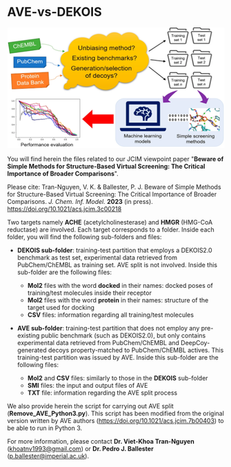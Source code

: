 # AVE-vs-DEKOIS

![Graphical-Abstract](https://github.com/vktrannguyen/AVE-vs-DEKOIS/blob/main/Graphical-Abstract.png)

You will find herein the files related to our JCIM viewpoint paper "**Beware of Simple Methods for Structure-Based Virtual Screening: The Critical Importance of Broader Comparisons**". 

Please cite: Tran-Nguyen, V. K. & Ballester, P. J. Beware of Simple Methods for Structure-Based Virtual Screening: The Critical Importance of Broader Comparisons. *J. Chem. Inf. Model.* **2023** (in press). https://doi.org/10.1021/acs.jcim.3c00218

Two targets namely **ACHE** (acetylcholinesterase) and **HMGR** (HMG-CoA reductase) are involved. Each target corresponds to a folder. Inside each folder, you will find the following sub-folders and files:

- **DEKOIS sub-folder**: training-test partition that employs a DEKOIS2.0 benchmark as test set, experimental data retrieved from PubChem/ChEMBL as training set. AVE split is not involved. Inside this sub-folder are the following files:
   - **Mol2** files with the word **docked** in their names: docked poses of training/test molecules inside their receptor
   - **Mol2** files with the word **protein** in their names: structure of the target used for docking
   - **CSV** files: information regarding all training/test molecules
   
- **AVE sub-folder**: training-test partition that does not employ any pre-existing public benchmark (such as DEKOIS2.0), but only contains experimental data retrieved from PubChem/ChEMBL and DeepCoy-generated decoys property-matched to PubChem/ChEMBL actives. This training-test partition was issued by AVE. Inside this sub-folder are the following files:
   - **Mol2** and **CSV** files: similarly to those in the **DEKOIS** sub-folder
   - **SMI** files: the input and output files of AVE
   - **TXT** file: information regarding the AVE split process
   
We also provide herein the script for carrying out AVE split (**Remove_AVE_Python3.py**). This script has been modified from the original version written by AVE authors (https://doi.org/10.1021/acs.jcim.7b00403) to be able to run in Python 3.

For more information, please contact **Dr. Viet-Khoa Tran-Nguyen** (khoatnv1993@gmail.com) or **Dr. Pedro J. Ballester** (p.ballester@imperial.ac.uk).
